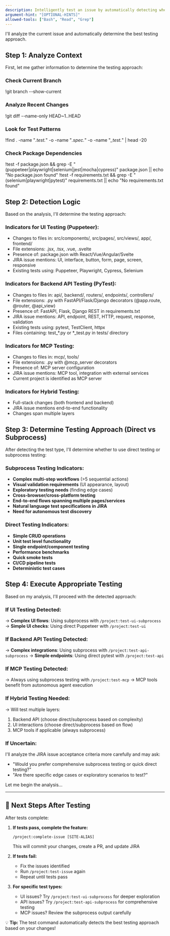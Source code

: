 ```yaml
---
description: Intelligently test an issue by automatically detecting whether to use MCP, API, or UI testing, and choosing between direct or subprocess execution
argument-hint: "[OPTIONAL-HINTS]"
allowed-tools: ["Bash", "Read", "Grep"]
---
```


I'll analyze the current issue and automatically determine the best testing approach.

## Step 1: Analyze Context

First, let me gather information to determine the testing approach:

### Check Current Branch
!git branch --show-current

### Analyze Recent Changes
!git diff --name-only HEAD~1..HEAD

### Look for Test Patterns
!find . -name "*.test.*" -o -name "*.spec.*" -o -name "*_test.*" | head -20

### Check Package Dependencies
!test -f package.json && grep -E "(puppeteer|playwright|selenium|jest|mocha|cypress)" package.json || echo "No package.json found"
!test -f requirements.txt && grep -E "(selenium|playwright|pytest)" requirements.txt || echo "No requirements.txt found"

## Step 2: Detection Logic

Based on the analysis, I'll determine the testing approach:

### Indicators for UI Testing (Puppeteer):
- Changes to files in: src/components/, src/pages/, src/views/, app/, frontend/
- File extensions: .jsx, .tsx, .vue, .svelte
- Presence of: package.json with React/Vue/Angular/Svelte
- JIRA issue mentions: UI, interface, button, form, page, screen, responsive
- Existing tests using: Puppeteer, Playwright, Cypress, Selenium

### Indicators for Backend API Testing (PyTest):
- Changes to files in: api/, backend/, routers/, endpoints/, controllers/
- File extensions: .py with FastAPI/Flask/Django decorators (@app.route, @router, @api_view)
- Presence of: FastAPI, Flask, Django REST in requirements.txt
- JIRA issue mentions: API, endpoint, REST, HTTP, request, response, validation
- Existing tests using: pytest, TestClient, httpx
- Files containing: test_*.py or *_test.py in tests/ directory

### Indicators for MCP Testing:
- Changes to files in: mcp/, tools/
- File extensions: .py with @mcp_server decorators
- Presence of: MCP server configuration
- JIRA issue mentions: MCP tool, integration with external services
- Current project is identified as MCP server

### Indicators for Hybrid Testing:
- Full-stack changes (both frontend and backend)
- JIRA issue mentions end-to-end functionality
- Changes span multiple layers

## Step 3: Determine Testing Approach (Direct vs Subprocess)

After detecting the test type, I'll determine whether to use direct testing or subprocess testing:

### Subprocess Testing Indicators:
- **Complex multi-step workflows** (>5 sequential actions)
- **Visual validation requirements** (UI appearance, layout)
- **Exploratory testing needs** (finding edge cases)
- **Cross-browser/cross-platform testing**
- **End-to-end flows spanning multiple pages/services**
- **Natural language test specifications in JIRA**
- **Need for autonomous test discovery**

### Direct Testing Indicators:
- **Simple CRUD operations**
- **Unit test level functionality**
- **Single endpoint/component testing**
- **Performance benchmarks**
- **Quick smoke tests**
- **CI/CD pipeline tests**
- **Deterministic test cases**

## Step 4: Execute Appropriate Testing

Based on my analysis, I'll proceed with the detected approach:

### If UI Testing Detected:
→ **Complex UI flows**: Using subprocess with `/project:test-ui-subprocess`
→ **Simple UI checks**: Using direct Puppeteer with `/project:test-ui`

### If Backend API Testing Detected:
→ **Complex integrations**: Using subprocess with `/project:test-api-subprocess`
→ **Simple endpoints**: Using direct pytest with `/project:test-api`

### If MCP Testing Detected:
→ Always using subprocess testing with `/project:test-mcp`
→ MCP tools benefit from autonomous agent execution

### If Hybrid Testing Needed:
→ Will test multiple layers:
  1. Backend API (choose direct/subprocess based on complexity)
  2. UI interactions (choose direct/subprocess based on flow)
  3. MCP tools if applicable (always subprocess)

### If Uncertain:
I'll analyze the JIRA issue acceptance criteria more carefully and may ask:
- "Would you prefer comprehensive subprocess testing or quick direct testing?"
- "Are there specific edge cases or exploratory scenarios to test?"

Let me begin the analysis...

---

## 🚀 Next Steps After Testing

After tests complete:

1. **If tests pass, complete the feature:**
   ```
   /project:complete-issue [SITE-ALIAS]
   ```
   This will commit your changes, create a PR, and update JIRA

2. **If tests fail:**
   - Fix the issues identified
   - Run `/project:test-issue` again
   - Repeat until tests pass

3. **For specific test types:**
   - UI issues? Try `/project:test-ui-subprocess` for deeper exploration
   - API issues? Try `/project:test-api-subprocess` for comprehensive testing
   - MCP issues? Review the subprocess output carefully

💡 **Tip:** The test command automatically detects the best testing approach based on your changes!